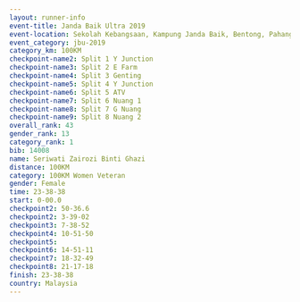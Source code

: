 ```yaml
---
layout: runner-info 
event-title: Janda Baik Ultra 2019
event-location: Sekolah Kebangsaan, Kampung Janda Baik, Bentong, Pahang, Malaysia
event_category: jbu-2019 
category_km: 100KM 
checkpoint-name2: Split 1 Y Junction  
checkpoint-name3: Split 2 E Farm  
checkpoint-name4: Split 3 Genting  
checkpoint-name5: Split 4 Y Junction 
checkpoint-name6: Split 5 ATV 
checkpoint-name7: Split 6 Nuang 1 
checkpoint-name8: Split 7 G Nuang 
checkpoint-name9: Split 8 Nuang 2 
overall_rank: 43
gender_rank: 13
category_rank: 1
bib: 14008
name: Seriwati Zairozi Binti Ghazi
distance: 100KM
category: 100KM Women Veteran
gender: Female
time: 23-38-38
start: 0-00.0
checkpoint2: 50-36.6
checkpoint2: 3-39-02
checkpoint3: 7-38-52
checkpoint4: 10-51-50
checkpoint5: 
checkpoint6: 14-51-11
checkpoint7: 18-32-49
checkpoint8: 21-17-18
finish: 23-38-38
country: Malaysia
---
```


